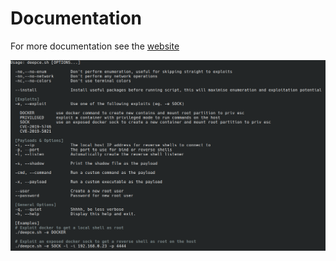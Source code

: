 # Documentation

For more documentation see the [website](https://stealthcopter.github.io/deepce)

![help](images/help.png "Help Text")
